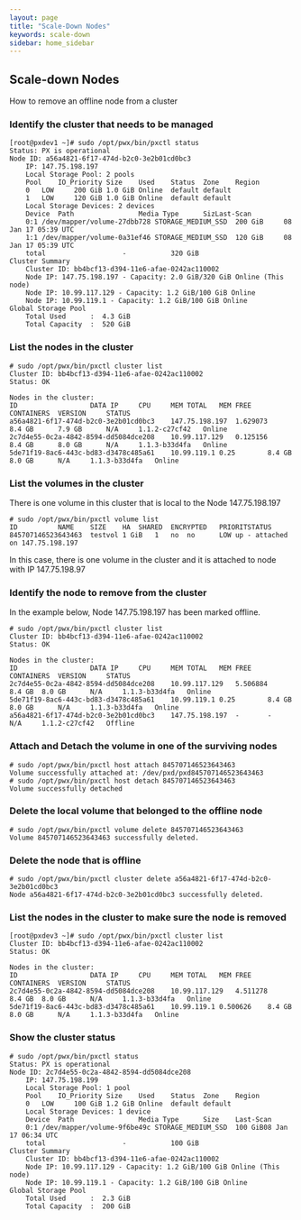 ```yaml
---
layout: page
title: "Scale-Down Nodes"
keywords: scale-down
sidebar: home_sidebar
---
```


## Scale-down Nodes 

How to remove an offline node from a cluster

### Identify the cluster that needs to be managed

```
[root@pxdev1 ~]# sudo /opt/pwx/bin/pxctl status
Status: PX is operational
Node ID: a56a4821-6f17-474d-b2c0-3e2b01cd0bc3
	IP: 147.75.198.197 
 	Local Storage Pool: 2 pools
	Pool	IO_Priority	Size	Used	Status	Zone	Region
	0	LOW		200 GiB	1.0 GiB	Online	default	default
	1	LOW		120 GiB	1.0 GiB	Online	default	default
	Local Storage Devices: 2 devices
	Device	Path				Media Type		SizLast-Scan
	0:1	/dev/mapper/volume-27dbb728	STORAGE_MEDIUM_SSD	200 GiB		08 Jan 17 05:39 UTC
	1:1	/dev/mapper/volume-0a31ef46	STORAGE_MEDIUM_SSD	120 GiB		08 Jan 17 05:39 UTC
	total					-			320 GiB
Cluster Summary
	Cluster ID: bb4bcf13-d394-11e6-afae-0242ac110002
	Node IP: 147.75.198.197 - Capacity: 2.0 GiB/320 GiB Online (This node)
	Node IP: 10.99.117.129 - Capacity: 1.2 GiB/100 GiB Online
	Node IP: 10.99.119.1 - Capacity: 1.2 GiB/100 GiB Online
Global Storage Pool
	Total Used    	:  4.3 GiB
	Total Capacity	:  520 GiB
```

### List the nodes in the cluster

```
# sudo /opt/pwx/bin/pxctl cluster list
Cluster ID: bb4bcf13-d394-11e6-afae-0242ac110002
Status: OK

Nodes in the cluster:
ID					DATA IP		CPU		MEM TOTAL	MEM FREE	CONTAINERS	VERSION		STATUS
a56a4821-6f17-474d-b2c0-3e2b01cd0bc3	147.75.198.197	1.629073	8.4 GB		7.9 GB		N/A		1.1.2-c27cf42	Online
2c7d4e55-0c2a-4842-8594-dd5084dce208	10.99.117.129	0.125156	8.4 GB		8.0 GB		N/A		1.1.3-b33d4fa	Online
5de71f19-8ac6-443c-bd83-d3478c485a61	10.99.119.1	0.25		8.4 GB		8.0 GB		N/A		1.1.3-b33d4fa	Online
```

### List the volumes in the cluster

There is one volume in this cluster that is local to the Node 147.75.198.197

```
# sudo /opt/pwx/bin/pxctl volume list
ID			NAME	SIZE	HA	SHARED	ENCRYPTED	PRIORITSTATUS
845707146523643463	testvol	1 GiB	1	no	no		LOW	up - attached on 147.75.198.197
```
In this case, there is one volume in the cluster and it is attached to node with IP 147.75.198.97

### Identify the node to remove from the cluster

In the example below, Node 147.75.198.197 has been marked offline. 

```
# sudo /opt/pwx/bin/pxctl cluster list
Cluster ID: bb4bcf13-d394-11e6-afae-0242ac110002
Status: OK

Nodes in the cluster:
ID					DATA IP		CPU		MEM TOTAL	MEM FREE	CONTAINERS	VERSION		STATUS
2c7d4e55-0c2a-4842-8594-dd5084dce208	10.99.117.129	5.506884	8.4 GB	8.0 GB		N/A		1.1.3-b33d4fa	Online
5de71f19-8ac6-443c-bd83-d3478c485a61	10.99.119.1	0.25		8.4 GB	8.0 GB		N/A		1.1.3-b33d4fa	Online
a56a4821-6f17-474d-b2c0-3e2b01cd0bc3	147.75.198.197	-		-	N/A		1.1.2-c27cf42	Offline
```

### Attach and Detach the volume in one of the surviving nodes

```
# sudo /opt/pwx/bin/pxctl host attach 845707146523643463
Volume successfully attached at: /dev/pxd/pxd845707146523643463
# sudo /opt/pwx/bin/pxctl host detach 845707146523643463
Volume successfully detached
```

### Delete the local volume that belonged to the offline node

```
# sudo /opt/pwx/bin/pxctl volume delete 845707146523643463
Volume 845707146523643463 successfully deleted.
```

### Delete the node that is offline


```
# sudo /opt/pwx/bin/pxctl cluster delete a56a4821-6f17-474d-b2c0-3e2b01cd0bc3
Node a56a4821-6f17-474d-b2c0-3e2b01cd0bc3 successfully deleted.
```

### List the nodes in the cluster to make sure the node is removed

```
[root@pxdev3 ~]# sudo /opt/pwx/bin/pxctl cluster list
Cluster ID: bb4bcf13-d394-11e6-afae-0242ac110002
Status: OK

Nodes in the cluster:
ID					DATA IP		CPU		MEM TOTAL	MEM FREE	CONTAINERS	VERSION		STATUS
2c7d4e55-0c2a-4842-8594-dd5084dce208	10.99.117.129	4.511278	8.4 GB	8.0 GB		N/A		1.1.3-b33d4fa	Online
5de71f19-8ac6-443c-bd83-d3478c485a61	10.99.119.1	0.500626	8.4 GB	8.0 GB		N/A		1.1.3-b33d4fa	Online
```

### Show the cluster status

```
# sudo /opt/pwx/bin/pxctl status
Status: PX is operational
Node ID: 2c7d4e55-0c2a-4842-8594-dd5084dce208
	IP: 147.75.198.199 
 	Local Storage Pool: 1 pool
	Pool	IO_Priority	Size	Used	Status	Zone	Region
	0	LOW		100 GiB	1.2 GiB	Online	default	default
	Local Storage Devices: 1 device
	Device	Path				Media Type		Size	Last-Scan
	0:1	/dev/mapper/volume-9f6be49c	STORAGE_MEDIUM_SSD	100 GiB08 Jan 17 06:34 UTC
	total					-			100 GiB
Cluster Summary
	Cluster ID: bb4bcf13-d394-11e6-afae-0242ac110002
	Node IP: 10.99.117.129 - Capacity: 1.2 GiB/100 GiB Online (This node)
	Node IP: 10.99.119.1 - Capacity: 1.2 GiB/100 GiB Online
Global Storage Pool
	Total Used    	:  2.3 GiB
	Total Capacity	:  200 GiB

```
